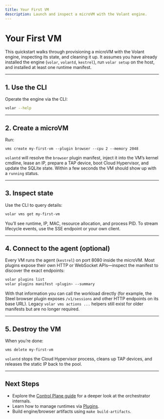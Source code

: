 ```yaml
---
title: Your First VM
description: Launch and inspect a microVM with the Volant engine.
---
```


# Your First VM

This quickstart walks through provisioning a microVM with the Volant engine, inspecting its state, and cleaning it up. It assumes you have already installed the engine (`volar`, `volantd`, `kestrel`), run `volar setup` on the host, and installed at least one runtime manifest.

---

## 1. Use the CLI

Operate the engine via the CLI:

```bash
volar --help
```

---

## 2. Create a microVM

Run:

```
vms create my-first-vm --plugin browser --cpu 2 --memory 2048
```

`volantd` will resolve the `browser` plugin manifest, inject it into the VM’s kernel cmdline, lease an IP, prepare a TAP device, boot Cloud Hypervisor, and update the SQLite state. Within a few seconds the VM should show up with a `running` status.

---

## 3. Inspect state

Use the CLI to query details:

```bash
volar vms get my-first-vm
```

You’ll see runtime, IP, MAC, resource allocation, and process PID. To stream lifecycle events, use the SSE endpoint or your own client.

---

## 4. Connect to the agent (optional)

Every VM runs the agent (`kestrel`) on port 8080 inside the microVM. Most plugins expose their own HTTP or WebSocket APIs—inspect the manifest to discover the exact endpoints:

```bash
volar plugins list
volar plugins manifest <plugin> --summary
```

With that information you can call the workload directly (for example, the Steel browser plugin exposes `/v1/sessions` and other HTTP endpoints on its base URL). Legacy `volar vms actions ...` helpers still exist for older manifests but are no longer required.

---

## 5. Destroy the VM

When you’re done:

```
vms delete my-first-vm
```

`volantd` stops the Cloud Hypervisor process, cleans up TAP devices, and releases the static IP back to the pool.

---

## Next Steps

- Explore the [Control Plane guide](../guides/control-plane.md) for a deeper look at the orchestrator internals.
- Learn how to manage runtimes via [Plugins](../guides/plugins.md).
- Build engine/browser artifacts using `make build-artifacts`.
